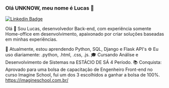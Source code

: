 ### Olá UNKNOW, meu nome é Lucas  👋

[![Linkedin Badge](https://img.shields.io/badge/-LucasAlencarMiranda-blue?style=flat-square&logo=Linkedin&logoColor=white&link=https://www.linkedin.com/in/lucas-alencar-miranda-87a231113//)](https://www.linkedin.com/in/lucas-alencar-miranda/)

Olá 👋
Sou Lucas, desenvolvedor Back-end, com experiência somente Home-office em desenvolvimento, apaixonado por criar soluções baseadas em minhas experiências.

🌱 Atualmente, estou aprendendo Python,  SQL,  Django e Flask API's 
⚙️ Eu uso diariamente: .python, .html, .css, .js.
🎓 Cursando Análise e Desenvolvimento de Sistemas na ESTÁCIO DE SÁ 4 Período.
📚 Conquista: Aprovado para uma bolsa de capacitação de Engenheiro Front-end no curso Imagine School, fui um dos 3 escolhidos a ganhar a bolsa de 100%.
https://imagineschool.com.br/


